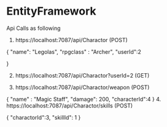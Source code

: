 # EntityFramework

Api Calls as following

1. https://localhost:7087/api/Charactor  (POST)

{
   "name": "Legolas",
   "rpgclass" : "Archer",
   "userId":2

}

2. https://localhost:7087/api/Charactor?userId=2 (GET)

3. https://localhost:7087/api/Charactor/weapon (POST)

{
    "name" : "Magic Staff",
    "damage": 200,
    "characterId":4
}
4. https://localhost:7087/api/Charactor/skills (POST)

{
    "charactorId":3,
    "skillId": 1
}

